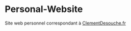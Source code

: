 # Personal-Website

Site web personnel correspondant à [ClementDesouche.fr](https://clementdesouche.fr)
